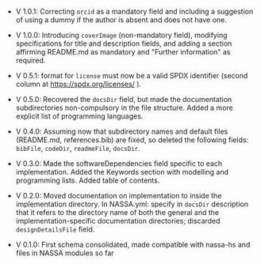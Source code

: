 - V 1.0.1: Correcting `orcid` as a mandatory field and including a suggestion of using a dummy if the author is absent and does not have one.

- V 1.0.0: Introducing `coverImage` (non-mandatory field), modifying specifications for title and description fields, and adding a section affirming README.md as mandatory and "Further information" as required.

- V 0.5.1: format for `license` must now be a valid SPDX identifier (second column at https://spdx.org/licenses/ ).

- V 0.5.0: Recovered the `docsDir` field, but made the documentation subdirectories non-compulsory in the file structure. Added a more explicit list of programming languages.

- V 0.4.0: Assuming now that subdirectory names and default files (README.md, references.bib) are fixed, so deleted the following fields: `bibFile`, `codeDir`, `readmeFile`, `docsDir`.

- V 0.3.0: Made the softwareDependencies field specific to each implementation. Added the Keywords section with modelling and programming lists. Added table of contents.

- V 0.2.0: Moved documentation on implementation to inside the implementation directory. In NASSA.yml: specify in `docsDir` description that it refers to the directory name of both the general and the implementation-specific documentation directories; discarded `designDetailsFile` field.

- V 0.1.0: First schema consolidated, made compatible with nassa-hs and files in NASSA modules so far
